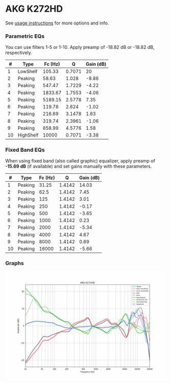 # AKG K272HD
See [usage instructions](https://github.com/jaakkopasanen/AutoEq#usage) for more options and info.

### Parametric EQs
You can use filters 1-5 or 1-10. Apply preamp of -18.82 dB or -18.82 dB, respectively.

|   # | Type      |   Fc (Hz) |      Q |   Gain (dB) |
|-----|-----------|-----------|--------|-------------|
|   1 | LowShelf  |    105.33 | 0.7071 |       20    |
|   2 | Peaking   |     58.63 | 1.028  |       -8.86 |
|   3 | Peaking   |    547.47 | 1.7229 |       -4.22 |
|   4 | Peaking   |   1833.67 | 1.7553 |       -4.06 |
|   5 | Peaking   |   5189.15 | 2.5778 |        7.35 |
|   6 | Peaking   |    119.78 | 2.624  |       -1.02 |
|   7 | Peaking   |    216.69 | 3.1478 |        1.63 |
|   8 | Peaking   |    319.74 | 2.3961 |       -1.06 |
|   9 | Peaking   |    858.99 | 4.5776 |        1.58 |
|  10 | HighShelf |  10000    | 0.7071 |       -3.38 |

### Fixed Band EQs
When using fixed band (also called graphic) equalizer, apply preamp of **-15.69 dB** (if available) and set gains manually with these parameters.

|   # | Type    |   Fc (Hz) |      Q |   Gain (dB) |
|-----|---------|-----------|--------|-------------|
|   1 | Peaking |     31.25 | 1.4142 |       14.03 |
|   2 | Peaking |     62.5  | 1.4142 |        7.45 |
|   3 | Peaking |    125    | 1.4142 |        3.01 |
|   4 | Peaking |    250    | 1.4142 |       -0.17 |
|   5 | Peaking |    500    | 1.4142 |       -3.65 |
|   6 | Peaking |   1000    | 1.4142 |        0.23 |
|   7 | Peaking |   2000    | 1.4142 |       -5.34 |
|   8 | Peaking |   4000    | 1.4142 |        4.67 |
|   9 | Peaking |   8000    | 1.4142 |        0.69 |
|  10 | Peaking |  16000    | 1.4142 |       -5.66 |

### Graphs
![](./AKG%20K272HD.png)
